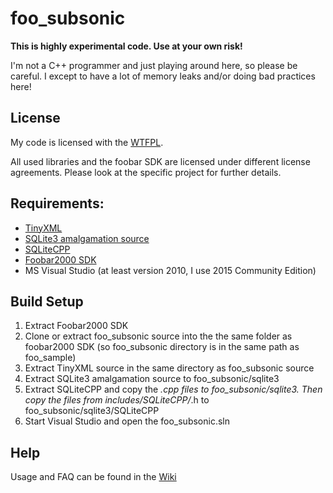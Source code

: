 # foo_subsonic

**This is highly experimental code. Use at your own risk!**


I'm not a C++ programmer and just playing around here, so please be careful.
I except to have a lot of memory leaks and/or doing bad practices here!

## License
My code is licensed with the [WTFPL](http://www.wtfpl.net).

All used libraries and the foobar SDK are licensed under different license agreements.
Please look at the specific project for further details.

## Requirements:
* [TinyXML](http://sourceforge.net/projects/tinyxml/)
* [SQLite3 amalgamation source](https://www.sqlite.org/download.html)
* [SQLiteCPP](https://github.com/SRombauts/SQLiteCpp)
* [Foobar2000 SDK](http://www.foobar2000.org/SDK)
* MS Visual Studio (at least version 2010, I use 2015 Community Edition)

## Build Setup
1. Extract Foobar2000 SDK
2. Clone or extract foo_subsonic source into the the same folder as foobar2000 SDK (so foo_subsonic directory is in the same path as foo_sample)
3. Extract TinyXML source in the same directory as foo_subsonic source
4. Extract SQLite3 amalgamation source to foo_subsonic/sqlite3
5. Extract SQLiteCPP and copy the *.cpp files to foo_subsonic/sqlite3. Then copy the files from includes/SQLiteCPP/*.h to foo_subsonic/sqlite3/SQLiteCPP
6. Start Visual Studio and open the foo_subsonic.sln


## Help
Usage and FAQ can be found in the [Wiki](https://github.com/hypfvieh/foo_subsonic/wiki)
